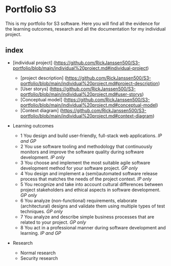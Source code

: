 # Portfolio S3

This is my portfolio for S3 software. Here you will find all the evidence for the learning outcomes, research and all the documentation for my individual project.

## index

  - [individual project] (https://github.com/RickJanssen500/S3-portfolio/blob/main/individual%20project.md#individual-project)
    -  [project description] (https://github.com/RickJanssen500/S3-portfolio/blob/main/individual%20project.md#project-description)
    -  [User storys] (https://github.com/RickJanssen500/S3-portfolio/blob/main/individual%20project.md#user-storys)
    -  [Conceptual model] (https://github.com/RickJanssen500/S3-portfolio/blob/main/individual%20project.md#conceptual-model)
    -  [Context diagram] (https://github.com/RickJanssen500/S3-portfolio/blob/main/individual%20project.md#context-diagram)


  - Learning outcomes
    -  1 You design and build user-friendly, full-stack web applications. *IP and GP*
    -  2 You use software tooling and methodology that continuously monitors and improve the software quality during software development. *IP only*
    -  3 You choose and implement the most suitable agile software development method for your software project. *GP only*
    -  4 You design and implement a (semi)automated software release process that matches the needs of the project context. *IP only*
    -  5 You recognize and take into account cultural differences between project stakeholders and ethical aspects in software development. *GP only*
    -  6 You analyze (non-functional) requirements, elaborate (architectural) designs and validate them using multiple types of test techniques. *GP only*
    -  7 You analyze and describe simple business processes that are related to your project. *GP only*
    -  8 You act in a professional manner during software development and learning. *IP and GP*

  - Research
    - Normal research
    - Security research
